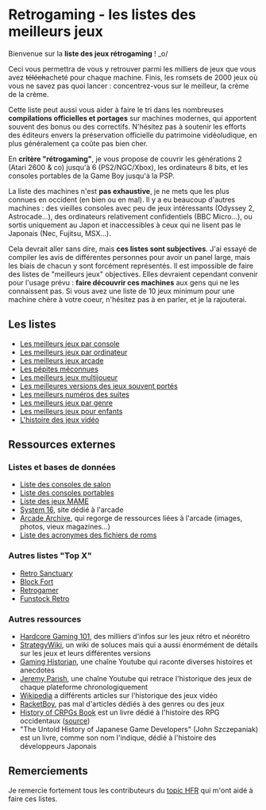 # Retrogaming - les listes des meilleurs jeux

Bienvenue sur la **liste des jeux rétrogaming** ! _o/

Ceci vous permettra de vous y retrouver parmi les milliers de jeux que vous avez ~~téléch~~acheté pour chaque machine. Finis, les romsets de 2000 jeux où vous ne savez pas quoi lancer : concentrez-vous sur le meilleur, la crème de la crème.

Cette liste peut aussi vous aider à faire le tri dans les nombreuses **compilations officielles et portages** sur machines modernes, qui apportent souvent des bonus ou des correctifs. N'hésitez pas à soutenir les efforts des éditeurs envers la préservation officielle du patrimoine vidéoludique, en plus généralement ça coûte pas bien cher.

En **critère "rétrogaming"**, je vous propose de couvrir les générations 2 (Atari 2600 & co) jusqu'à 6 (PS2/NGC/Xbox), les ordinateurs 8 bits, et les consoles portables de la Game Boy jusqu'à la PSP.

La liste des machines n'est **pas exhaustive**, je ne mets que les plus connues en occident (en bien ou en mal). Il y a eu beaucoup d'autres machines : des vieilles consoles avec peu de jeux intéressants (Odyssey 2, Astrocade...), des ordinateurs relativement confidentiels (BBC Micro...), ou sortis uniquement au Japon et inaccessibles à ceux qui ne lisent pas le Japonais (Nec, Fujitsu, MSX...).

Cela devrait aller sans dire, mais **ces listes sont subjectives**. J'ai essayé de compiler les avis de différentes personnes pour avoir un panel large, mais les biais de chacun y sont forcément représentés. Il est impossible de faire des listes de "meilleurs jeux" objectives. Elles devraient cependant convenir pour l'usage prévu : **faire découvrir ces machines** aux gens qui ne les connaissent pas. Si vous avez une liste de 10 jeux minimum pour une machine chère à votre coeur, n'hésitez pas à en parler, et je la rajouterai.

## Les listes

- [Les meilleurs jeux par console](best-console.md)
- [Les meilleurs jeux par ordinateur](best-computer.md)
- [Les meilleurs jeux arcade](best-arcade.md)
- [Les pépites méconnues](best-unknown.md)
- [Les meilleurs jeux multijoueur](best-multiplayer.md)
- [Les meilleures versions des jeux souvent portés](best-version.md)
- [Les meilleurs numéros des suites](best-number.md)
- [Les meilleurs jeux par genre](best-genre.md)
- [Les meilleurs jeux pour enfants](best-children.md)
- [L'histoire des jeux vidéo](history.md)

## Ressources externes

### Listes et bases de données

- [Liste des consoles de salon](https://en.wikipedia.org/wiki/List_of_home_video_game_consoles)
- [Liste des consoles portables](https://en.wikipedia.org/wiki/List_of_handheld_game_consoles)
- [Liste des jeux MAME](http://adb.arcadeitalia.net/lista_mame.php?lang=en)
- [System 16](https://www.system16.com), site dédié à l'arcade
- [Arcade Archive](http://arcarc.xmission.com/), qui regorge de ressources liées à l'arcade (images, photos, vieux magazines...)
- [Liste des acronymes des fichiers de roms](https://www.tosecdev.org/tosec-naming-convention)

### Autres listes "Top X"

- [Retro Sanctuary](https://www.retro-sanctuary.com)
- [Block Fort](http://www.blockfort.com/game-lists/)
- [Retrogamer](https://www.retrogamer.net)
- [Funstock Retro](https://www.funstockretro.co.uk/news/guides/essential-collections/)

### Autres ressources

- [Hardcore Gaming 101](http://www.hardcoregaming101.net/), des milliers d'infos sur les jeux rétro et néorétro
- [StrategyWiki](https://strategywiki.org/), un wiki de soluces mais qui a aussi énormément de détails sur les jeux et leurs différentes versions
- [Gaming Historian](https://www.youtube.com/channel/UCnbvPS_rXp4PC21PG2k1UVg), une chaîne Youtube qui raconte diverses histoires et anecdotes
- [Jeremy Parish](https://www.youtube.com/channel/UCrIttXi0WgLXHI1poCk0D6g), une chaîne Youtube qui retrace l'historique des jeux de chaque plateforme chronologiquement
- [Wikipedia](https://en.wikipedia.org/wiki/History_of_video_games) a différents articles sur l'historique des jeux vidéo
- [RacketBoy](http://www.racketboy.com/retro), pas mal d'articles dédiés à des genres ou des jeux
- [History of CRPGs Book](ressources/crpg_book_2.0_hq.pdf) est un livre dédié à l'histoire des RPG occidentaux ([source](https://crpgbook.files.wordpress.com/))
- "The Untold History of Japanese Game Developers" (John Szczepaniak) est un livre, comme son nom l'indique, dédié à l'histoire des développeurs Japonais

## Remerciements

Je remercie fortement tous les contributeurs du [topic HFR](https://forum.hardware.fr/forum2.php?config=hfr.inc&cat=5&subcat=250&post=195726) qui m'ont aidé à faire ces listes.
